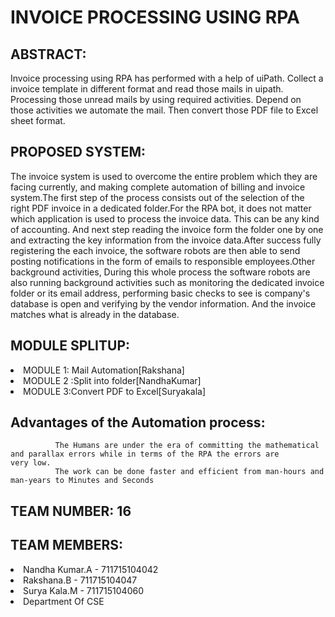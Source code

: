  # INVOICE PROCESSING USING RPA
 
## ABSTRACT: 

Invoice processing using RPA has performed with a help of uiPath. Collect a invoice template in different format and read those mails in uipath. Processing those unread mails by using required activities. Depend on those activities we automate the mail. Then convert those PDF file to Excel sheet format.
    
## PROPOSED SYSTEM: 

The invoice system is used to overcome the entire problem which they are facing currently, and making complete automation of billing and invoice system.The first step of the process consists out of the selection of the right PDF invoice in a dedicated folder.For the RPA bot, it does not matter which application is used to process the invoice data. This can be any kind of accounting. And next step reading the invoice form the folder one by one and extracting the key information from the invoice data.After success fully registering the each invoice, the software robots are then able to send posting notifications in the form of emails to responsible employees.Other background activities, During this whole process the software robots are also running background activities such as monitoring the dedicated invoice folder or its email address, performing basic checks to see is company's database is open and verifying by the vendor information. And the invoice matches what is already in the database.
      
## MODULE SPLITUP:

<u1><li>MODULE 1: Mail Automation[Rakshana]</li><li>MODULE 2 :Split into folder[NandhaKumar]</li><li>MODULE 3:Convert PDF to Excel[Suryakala]</li></u1>

## Advantages of the Automation process:

              The Humans are under the era of committing the mathematical and parallax errors while in terms of the RPA the errors are                   very low.          
              The work can be done faster and efficient from man-hours and man-years to Minutes and Seconds   
        
## TEAM NUMBER: 16

## TEAM MEMBERS: 
<u1><li>Nandha Kumar.A - 711715104042</li><li>Rakshana.B - 711715104047</li><li>Surya Kala.M - 711715104060</li><li>Department Of CSE</li>

